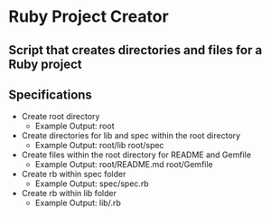 # Ruby Project Creator

## Script that creates directories and files for a Ruby project

## Specifications

* Create root directory
  * Example Output: root
* Create directories for lib and spec within the root directory
  * Example Output: root/lib root/spec
* Create files within the root directory for README and Gemfile
  * Example Output: root/README.md root/Gemfile
* Create rb within spec folder
  * Example Output: spec/spec.rb
* Create rb within lib folder
  * Example Output: lib/.rb

